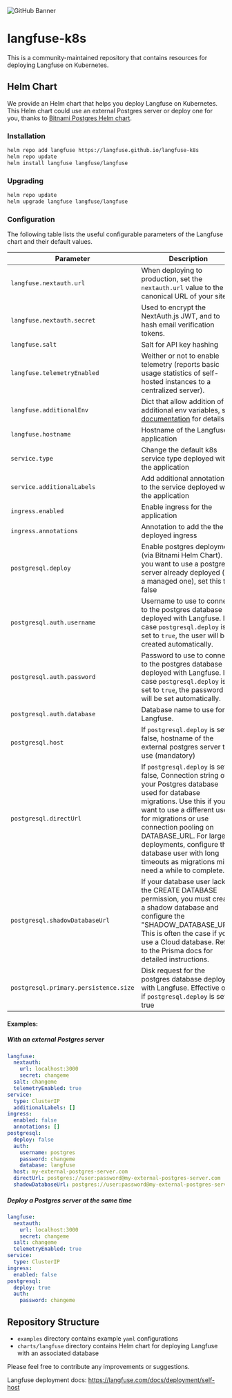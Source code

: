 ![GitHub Banner](https://github.com/langfuse/langfuse-k8s/assets/2834609/2982b65d-d0bc-4954-82ff-af8da3a4fac8)

# langfuse-k8s

This is a community-maintained repository that contains resources for deploying Langfuse on Kubernetes.

## Helm Chart
We provide an Helm chart that helps you deploy Langfuse on Kubernetes. This Helm chart could use an external Postgres server or deploy one for you, thanks to [Bitnami Postgres Helm chart](https://github.com/bitnami/charts/tree/main/bitnami/postgresql).

### Installation
```bash
helm repo add langfuse https://langfuse.github.io/langfuse-k8s
helm repo update
helm install langfuse langfuse/langfuse
```

### Upgrading
```bash
helm repo update
helm upgrade langfuse langfuse/langfuse
```

### Configuration
The following table lists the useful configurable parameters of the Langfuse chart and their default values.

| Parameter | Description | Default |
| --- | --- | --- |
| `langfuse.nextauth.url` | When deploying to production, set the `nextauth.url` value to the canonical URL of your site. | `localhost:3000` |
| `langfuse.nextauth.secret` | Used to encrypt the NextAuth.js JWT, and to hash email verification tokens. | `changeme` |
| `langfuse.salt` | Salt for API key hashing | `changeme` |
| `langfuse.telemetryEnabled` | Weither or not to enable telemetry (reports basic usage statistics of self-hosted instances to a centralized server). | `true` |
| `langfuse.additionalEnv` | Dict that allow addition of additional env variables, see [documentation](https://langfuse.com/docs/deployment/self-host#configuring-environment-variables) for details. | `[]` |
| `langfuse.hostname` | Hostname of the Langfuse application | `0.0.0.0` |
| `service.type` | Change the default k8s service type deployed with the application | `ClusterIP` |
| `service.additionalLabels` | Add additional annotations to the service deployed with the application | `[]` |
| `ingress.enabled` | Enable ingress for the application | `false` |
| `ingress.annotations` | Annotation to add the the deployed ingress | `[]` |
| `postgresql.deploy` | Enable postgres deployment (via Bitnami Helm Chart). If you want to use a postgres server already deployed (or a managed one), set this to false | `true` |
| `postgresql.auth.username` | Username to use to connect to the postgres database deployed with Langfuse. In case `postgresql.deploy` is set to `true`, the user will be created automatically. | `postgres` |
| `postgresql.auth.password` | Password to use to connect to the postgres database deployed with Langfuse. In case `postgresql.deploy` is set to `true`, the password will be set automatically. | `postgres` |
| `postgresql.auth.database` | Database name to use for Langfuse. | `langfuse` |
| `postgresql.host` | If `postgresql.deploy` is set to false, hostname of the external postgres server to use (mandatory) | `nil` |
| `postgresql.directUrl` | If `postgresql.deploy` is set to false, Connection string of your Postgres database used for database migrations. Use this if you want to use a different user for migrations or use connection pooling on DATABASE_URL. For large deployments, configure the database user with long timeouts as migrations might need a while to complete. | `nil` |
| `postgresql.shadowDatabaseUrl` | If your database user lacks the CREATE DATABASE permission, you must create a shadow database and configure the "SHADOW_DATABASE_URL". This is often the case if you use a Cloud database. Refer to the Prisma docs for detailed instructions. | `nil`
| `postgresql.primary.persistence.size` | Disk request for the postgres database deployed with Langfuse. Effective only if `postgresql.deploy` is set to true | `8Gi` |

#### Examples:

##### With an external Postgres server
```yaml
langfuse:
  nextauth:
    url: localhost:3000
    secret: changeme
  salt: changeme
  telemetryEnabled: true
service:
  type: ClusterIP
  additionalLabels: []
ingress:
  enabled: false
  annotations: []
postgresql:
  deploy: false
  auth:
    username: postgres
    password: changeme
    database: langfuse
  host: my-external-postgres-server.com
  directUrl: postgres://user:password@my-external-postgres-server.com
  shadowDatabaseUrl: postgres://user:password@my-external-postgres-server.com
```

##### Deploy a Postgres server at the same time
```yaml
langfuse:
  nextauth:
    url: localhost:3000
    secret: changeme
  salt: changeme
  telemetryEnabled: true
service:
  type: ClusterIP
ingress:
  enabled: false
postgresql:
  deploy: true
  auth:
    password: changeme
```


## Repository Structure
- `examples` directory contains example `yaml` configurations
- `charts/langfuse` directory contains Helm chart for deploying Langfuse with an associated database


Please feel free to contribute any improvements or suggestions.

Langfuse deployment docs: https://langfuse.com/docs/deployment/self-host
